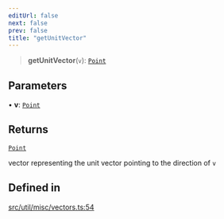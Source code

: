 ```yaml
---
editUrl: false
next: false
prev: false
title: "getUnitVector"
---
```


> **getUnitVector**(`v`): [`Point`](/api/classes/point/)

## Parameters

• **v**: [`Point`](/api/classes/point/)

## Returns

[`Point`](/api/classes/point/)

vector representing the unit vector pointing to the direction of `v`

## Defined in

[src/util/misc/vectors.ts:54](https://github.com/fabricjs/fabric.js/blob/v6.0.0-rc4/src/util/misc/vectors.ts#L54)
